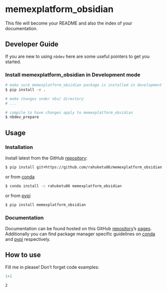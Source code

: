 # memexplatform_obsidian


<!-- WARNING: THIS FILE WAS AUTOGENERATED! DO NOT EDIT! -->

This file will become your README and also the index of your
documentation.

## Developer Guide

If you are new to using `nbdev` here are some useful pointers to get you
started.

### Install memexplatform_obsidian in Development mode

``` sh
# make sure memexplatform_obsidian package is installed in development mode
$ pip install -e .

# make changes under nbs/ directory
# ...

# compile to have changes apply to memexplatform_obsidian
$ nbdev_prepare
```

## Usage

### Installation

Install latest from the GitHub
[repository](https://github.com/rahuketu86/memexplatform_obsidian):

``` sh
$ pip install git+https://github.com/rahuketu86/memexplatform_obsidian.git
```

or from [conda](https://anaconda.org/rahuketu86/memexplatform_obsidian)

``` sh
$ conda install -c rahuketu86 memexplatform_obsidian
```

or from [pypi](https://pypi.org/project/memexplatform_obsidian/)

``` sh
$ pip install memexplatform_obsidian
```

### Documentation

Documentation can be found hosted on this GitHub
[repository](https://github.com/rahuketu86/memexplatform_obsidian)’s
[pages](https://rahuketu86.github.io/memexplatform_obsidian/).
Additionally you can find package manager specific guidelines on
[conda](https://anaconda.org/rahuketu86/memexplatform_obsidian) and
[pypi](https://pypi.org/project/memexplatform_obsidian/) respectively.

## How to use

Fill me in please! Don’t forget code examples:

``` python
1+1
```

    2
